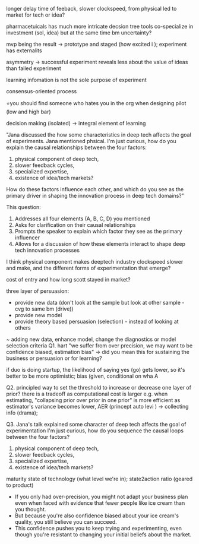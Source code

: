 
longer delay time of feeback, slower clockspeed, from physical led to market for tech or idea?

pharmacetuicals has much more intricate decsion tree tools 
co-specialize in investment (sol, idea) but at the same time bm uncertainty?

mvp being the result -> prototype and staged (how excited i ); experiment has externalits

asymmetry -> successful experiment reveals less about the value of ideas than failed experiment 

learning infomation is not the sole purpose of experiment

consensus-oriented process

⭐️you should find someone who hates you in the org when designing pilot (low and high bar)

decision making (isolated) -> integral element of learning

"Jana discussed the how some characteristics in deep tech affects the goal of experiments. Jana mentioned phsical. 
I'm just curious, how do you explain the causal relationships between the four factors: 
1. physical component of deep tech, 
2. slower feedback cycles, 
3. specialized expertise, 
4. existence of idea/tech markets?

How do these factors influence each other, and which do you see as the primary driver in shaping the innovation process in deep tech domains?"

This question:
1. Addresses all four elements (A, B, C, D) you mentioned
2. Asks for clarification on their causal relationships
3. Prompts the speaker to explain which factor they see as the primary influencer
4. Allows for a discussion of how these elements interact to shape deep tech innovation processes


I think physical component makes deeptech industry clockspeed slower and make, and the different forms of experimentation that emerge? 

cost of entry and how long scott stayed in market?


three layer of persuasion:
- provide new data (don't look at the sample but look at other sample - cvg to same bm (drive))
- provide new model 
- provide theory based persuasion (selection) - instead of looking at others

~ adding new data, enhance model, change the diagnostics or model selection criteria
Q1. hart
"we suffer from over precision, we may want to be confidence biased, estimation bias" -> did you mean this for sustaining the business or persuasion or for learning?

if duo is doing startup, the likelihood of saying yes (go) gets lower, so it's better to be more optimistic; bias (given, conditional on wha A

Q2. principled way to set the threshold to increase or decrease one layer of prior? there is a tradeoff as computational cost is larger e.g. when estimating, "collapsing prior over prior in one prior" is more efficient as estimator's variance becomes lower, 
AER (princept auto levi ) -> collecting info (drama); 

Q3. 
Jana's talk explained some character of deep tech affects the goal of experimentation
I'm just curious, how do you sequence the causal loops between the four factors?
1. physical component of deep tech, 
2. slower feedback cycles, 
3. specialized expertise, 
4. existence of idea/tech markets?

maturity state of technology (what level we're in); state2action ratio (geared to product)

- If you only had over-precision, you might not adapt your business plan even when faced with evidence that fewer people like ice cream than you thought.
- But because you're also confidence biased about your ice cream's quality, you still believe you can succeed.
- This confidence pushes you to keep trying and experimenting, even though you're resistant to changing your initial beliefs about the market.

